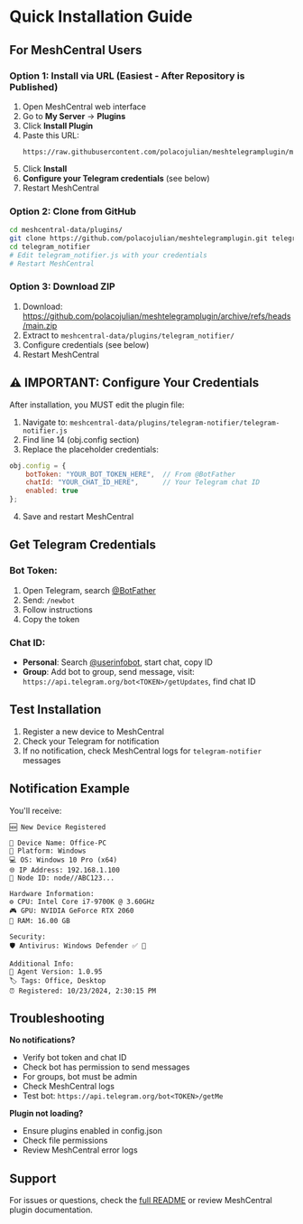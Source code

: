 # Quick Installation Guide

## For MeshCentral Users

### Option 1: Install via URL (Easiest - After Repository is Published)

1. Open MeshCentral web interface
2. Go to **My Server** → **Plugins**
3. Click **Install Plugin**
4. Paste this URL:
   ```
   https://raw.githubusercontent.com/polacojulian/meshtelegramplugin/main/config.json
   ```
5. Click **Install**
6. **Configure your Telegram credentials** (see below)
7. Restart MeshCentral

### Option 2: Clone from GitHub

```bash
cd meshcentral-data/plugins/
git clone https://github.com/polacojulian/meshtelegramplugin.git telegram_notifier
cd telegram_notifier
# Edit telegram_notifier.js with your credentials
# Restart MeshCentral
```

### Option 3: Download ZIP

1. Download: https://github.com/polacojulian/meshtelegramplugin/archive/refs/heads/main.zip
2. Extract to `meshcentral-data/plugins/telegram_notifier/`
3. Configure credentials (see below)
4. Restart MeshCentral

## ⚠️ IMPORTANT: Configure Your Credentials

After installation, you MUST edit the plugin file:

1. Navigate to: `meshcentral-data/plugins/telegram-notifier/telegram-notifier.js`
2. Find line 14 (obj.config section)
3. Replace the placeholder credentials:

```javascript
obj.config = {
    botToken: "YOUR_BOT_TOKEN_HERE",  // From @BotFather
    chatId: "YOUR_CHAT_ID_HERE",      // Your Telegram chat ID
    enabled: true
};
```

4. Save and restart MeshCentral

## Get Telegram Credentials

### Bot Token:
1. Open Telegram, search [@BotFather](https://t.me/BotFather)
2. Send: `/newbot`
3. Follow instructions
4. Copy the token

### Chat ID:
- **Personal**: Search [@userinfobot](https://t.me/userinfobot), start chat, copy ID
- **Group**: Add bot to group, send message, visit: `https://api.telegram.org/bot<TOKEN>/getUpdates`, find chat ID

## Test Installation

1. Register a new device to MeshCentral
2. Check your Telegram for notification
3. If no notification, check MeshCentral logs for `telegram-notifier` messages

## Notification Example

You'll receive:
```
🆕 New Device Registered

📱 Device Name: Office-PC
🔧 Platform: Windows
💻 OS: Windows 10 Pro (x64)
🌐 IP Address: 192.168.1.100
🔑 Node ID: node//ABC123...

Hardware Information:
⚙️ CPU: Intel Core i7-9700K @ 3.60GHz
🎮 GPU: NVIDIA GeForce RTX 2060
💾 RAM: 16.00 GB

Security:
🛡️ Antivirus: Windows Defender ✅ 🔄

Additional Info:
🔄 Agent Version: 1.0.95
🏷️ Tags: Office, Desktop
⏰ Registered: 10/23/2024, 2:30:15 PM
```

## Troubleshooting

**No notifications?**
- Verify bot token and chat ID
- Check bot has permission to send messages
- For groups, bot must be admin
- Check MeshCentral logs
- Test bot: `https://api.telegram.org/bot<TOKEN>/getMe`

**Plugin not loading?**
- Ensure plugins enabled in config.json
- Check file permissions
- Review MeshCentral error logs

## Support

For issues or questions, check the [full README](readme.md) or review MeshCentral plugin documentation.

